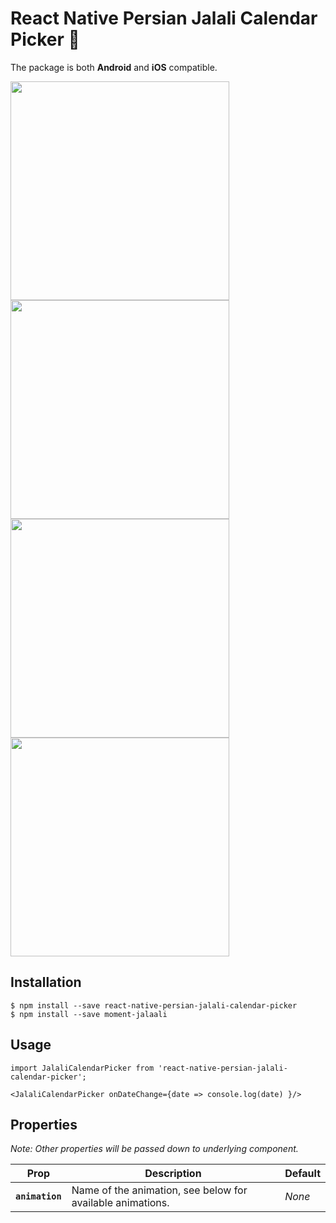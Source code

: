 # React Native Persian Jalali Calendar Picker 📆
The package is both **Android** and **iOS** compatible.

<div style="display:flex;flex-wrap:wrap">
<img width="350" src="https://raw.githubusercontent.com/habibi-dev/react-native-persian-jalali-calendar-picker/master/demo/calender.png" />
<img width="350" src="https://raw.githubusercontent.com/habibi-dev/react-native-persian-jalali-calendar-picker/master/demo/clock.png" />
<img width="350" src="https://raw.githubusercontent.com/habibi-dev/react-native-persian-jalali-calendar-picker/master/demo/month.png" />
<img width="350" src="https://raw.githubusercontent.com/habibi-dev/react-native-persian-jalali-calendar-picker/master/demo/years.png" />
</div>


## Installation
```
$ npm install --save react-native-persian-jalali-calendar-picker
$ npm install --save moment-jalaali
```

## Usage
```
import JalaliCalendarPicker from 'react-native-persian-jalali-calendar-picker';
```

```
<JalaliCalendarPicker onDateChange={date => console.log(date) }/>
```
## Properties
*Note: Other properties will be passed down to underlying component.*

| Prop | Description | Default |
|---|---|---|
|**`animation`**|Name of the animation, see below for available animations. |*None*|
